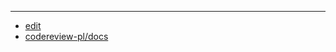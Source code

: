 
---

+ [edit](https://github.com/codereview-pl/docs/edit/main/README.md)
+ [codereview-pl/docs](https://github.com/codereview-pl/docs)
